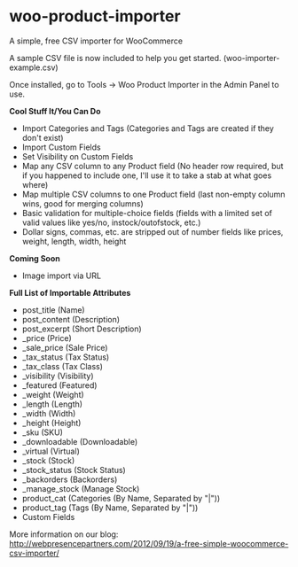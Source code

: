 woo-product-importer
====================

A simple, free CSV importer for WooCommerce

A sample CSV file is now included to help you get started. (woo-importer-example.csv)

Once installed, go to Tools -> Woo Product Importer in the Admin Panel to use.

**Cool Stuff It/You Can Do**
- Import Categories and Tags (Categories and Tags are created if they don't exist)
- Import Custom Fields
- Set Visibility on Custom Fields
- Map any CSV column to any Product field (No header row required, but if you happened to include one, I'll use it to take a stab at what goes where)
- Map multiple CSV columns to one Product field (last non-empty column wins, good for merging columns)
- Basic validation for multiple-choice fields (fields with a limited set of valid values like yes/no, instock/outofstock, etc.)
- Dollar signs, commas, etc. are stripped out of number fields like prices, weight, length, width, height

**Coming Soon**
- Image import via URL

**Full List of Importable Attributes**
- post_title (Name)
- post_content (Description)
- post_excerpt (Short Description)
- _price (Price)
- _sale_price (Sale Price)
- _tax_status (Tax Status)
- _tax_class (Tax Class)
- _visibility (Visibility)
- _featured (Featured)
- _weight (Weight)
- _length (Length)
- _width (Width)
- _height (Height)
- _sku (SKU)
- _downloadable (Downloadable)
- _virtual (Virtual)
- _stock (Stock)
- _stock_status (Stock Status)
- _backorders (Backorders)
- _manage_stock (Manage Stock)
- product_cat (Categories (By Name, Separated by "|"))
- product_tag (Tags (By Name, Separated by "|"))
- Custom Fields

More information on our blog:
http://webpresencepartners.com/2012/09/19/a-free-simple-woocommerce-csv-importer/